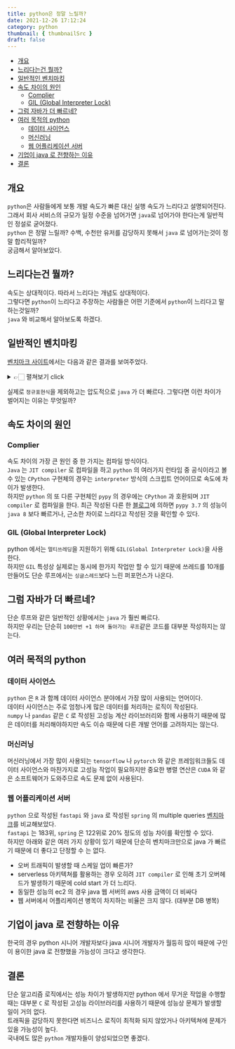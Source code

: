 ```yaml
---
title: python은 정말 느릴까?
date: 2021-12-26 17:12:24
category: python
thumbnail: { thumbnailSrc }
draft: false
---
```


- [개요](#개요)
- [느리다는건 뭘까?](#느리다는건-뭘까)
- [일반적인 벤치마킹](#일반적인-벤치마킹)
- [속도 차이의 원인](#속도-차이의-원인)
  - [Complier](#complier)
  - [GIL (Global Interpreter Lock)](#gil-global-interpreter-lock)
- [그럼 자바가 더 빠르네?](#그럼-자바가-더-빠르네)
- [여러 목적의 python](#여러-목적의-python)
  - [데이터 사이언스](#데이터-사이언스)
  - [머신러닝](#머신러닝)
  - [웹 어플리케이션 서버](#웹-어플리케이션-서버)
- [기업이 java 로 전향하는 이유](#기업이-java-로-전향하는-이유)
- [결론](#결론)

## 개요

`python`은 사람들에게 보통 개발 속도가 빠른 대신 실행 속도가 느리다고 설명되어진다.  
그래서 회사 서비스의 규모가 일정 수준을 넘어가면 `java`로 넘어가야 한다는게 일반적인 정설로 굳어졌다.  
`python` 은 정말 느릴까? 수백, 수천만 유저를 감당하지 못해서 `java` 로 넘어가는것이 정말 합리적일까?  
궁금해서 알아보았다.

## 느리다는건 뭘까?

속도는 상대적이다. 따라서 느리다는 개념도 상대적이다.  
그렇다면 `python`이 느리다고 주장하는 사람들은 어떤 기준에서 `python`이 느리다고 말하는것일까?  
`java` 와 비교해서 알아보도록 하겠다.

## 일반적인 벤치마킹

[벤치마크 사이트](https://benchmarksgame-team.pages.debian.net/benchmarksgame/fastest/python3-java.html)에서는 다음과 같은 결과를 보여주었다.

<details>

<summary> 👉🏻 펼쳐보기 click </summary>

| regex-redux |      |         |      |       |                 |
| :---------- | :--- | ------- | ---- | ----- | --------------- |
| source      | secs | mem     | gz   | busy  | cpu load        |
| Python 3    | 1.36 | 111,852 | 1403 | 2.64  | 32% 40% 33% 88% |
| Java        | 5.31 | 793,572 | 929  | 17.50 | 79% 78% 83% 89% |

| pidigits |      |        |     |      |               |
| :------- | :--- | ------ | --- | ---- | ------------- |
| source   | secs | mem    | gz  | busy | cpu load      |
| Python 3 | 1.28 | 12,024 | 567 | 1.29 | 0% 1% 100% 0% |
| Java     | 0.93 | 36,088 | 764 | 0.97 | 4% 0% 1% 99%  |

| reverse-complement |      |           |      |       |                 |
| :----------------- | :--- | --------- | ---- | ----- | --------------- |
| source             | secs | mem       | gz   | busy  | cpu load        |
| Python 3           | 7.20 | 1,005,184 | 814  | 10.75 | 20% 53% 48% 29% |
| Java               | 1.53 | 687,864   | 2183 | 3.50  | 80% 46% 57% 46% |

| k-nucleotide |       |         |      |        |                 |
| :----------- | :---- | ------- | ---- | ------ | --------------- |
| source       | secs  | mem     | gz   | busy   | cpu load        |
| Python 3     | 46.28 | 241,108 | 1967 | 176.42 | 94% 97% 95% 96% |
| Java         | 4.85  | 354,288 | 1812 | 15.92  | 80% 85% 87% 76% |

| binary-trees |       |           |     |        |                 |
| :----------- | :---- | --------- | --- | ------ | --------------- |
| source       | secs  | mem       | gz  | busy   | cpu load        |
| Python 3     | 48.03 | 462,732   | 472 | 174.44 | 89% 97% 88% 89% |
| Java         | 2.48  | 1,725,776 | 835 | 7.86   | 74% 75% 97% 72% |

| fasta    |       |         |      |       |                 |
| :------- | :---- | ------- | ---- | ----- | --------------- |
| source   | secs  | mem     | gz   | busy  | cpu load        |
| Python 3 | 37.32 | 846,264 | 1947 | 71.03 | 10% 67% 83% 30% |
| Java     | 1.19  | 44,740  | 2543 | 3.50  | 75% 63% 87% 70% |

| fannkuch-redux |        |        |      |          |                  |
| :------------- | :----- | ------ | ---- | -------- | ---------------- |
| source         | secs   | mem    | gz   | busy     | cpu load         |
| Python 3       | 352.29 | 12,232 | 950  | 1,392.10 | 97% 99% 100% 99% |
| Java           | 10.38  | 35,388 | 1282 | 40.84    | 99% 99% 98% 97%  |

| mandelbrot |        |        |     |        |                 |
| :--------- | :----- | ------ | --- | ------ | --------------- |
| source     | secs   | mem    | gz  | busy   | cpu load        |
| Python 3   | 163.32 | 12,080 | 688 | 642.00 | 98% 98% 98% 98% |
| Java       | 4.12   | 70,952 | 796 | 16.22  | 98% 98% 98% 99% |

| spectral-norm |        |        |     |        |                 |
| :------------ | :----- | ------ | --- | ------ | --------------- |
| source        | secs   | mem    | gz  | busy   | cpu load        |
| Python 3      | 120.99 | 13,424 | 407 | 479.86 | 99% 99% 99% 99% |
| Java          | 1.58   | 39,408 | 756 | 5.97   | 94% 94% 96% 94% |

| n-body   |        |        |      |        |               |
| :------- | :----- | ------ | ---- | ------ | ------------- |
| source   | secs   | mem    | gz   | busy   | cpu load      |
| Python 3 | 567.56 | 8,076  | 1196 | 570.95 | 0% 0% 0% 100% |
| Java     | 6.77   | 35,432 | 1489 | 6.82   | 100% 1% 0% 0% |

|          |                                                                                                                                                 |
| :------- | :---------------------------------------------------------------------------------------------------------------------------------------------- |
| Python 3 | Python 3.9.2                                                                                                                                    |
| Java     | openjdk 17 2021-09-14 <br> OpenJDK Runtime Environment (build 17+35-2724) <br> OpenJDK 64-Bit Server VM (build 17+35-2724, mixed mode, sharing) |

</details>

실제로 `정규표현식`을 제외하고는 압도적으로 `java` 가 더 빠르다.
그렇다면 이런 차이가 벌어지는 이유는 무엇일까?

## 속도 차이의 원인

### Complier

속도 차이의 가장 큰 원인 중 한 가지는 컴파일 방식이다.  
`Java` 는 `JIT compiler` 로 컴파일을 하고 `python` 의 여러가지 런타임 중 공식이라고 볼 수 있는 `CPython` 구현체의 경우는 `interpreter` 방식의 스크립트 언어이므로 속도에 차이가 발생한다.  
하지만 `python` 의 또 다른 구현체인 `pypy` 의 경우에는 `CPython` 과 호환되며 `JIT compiler` 로 컴파일을 한다.
최근 작성된 다른 한 [블로그](https://eklausmeier.goip.de/blog/2021/07-13-performance-comparison-c-vs-java-vs-javascript-vs-luajit-vs-pypy-vs-php-vs-python-vs-perl/)에 의하면 `pypy 3.7` 의 성능이 `java 8` 보다 빠르거나, 근소한 차이로 느리다고 작성된 것을 확인할 수 있다.

### GIL (Global Interpreter Lock)

python 에서는 `멀티쓰레딩`을 지원하기 위해 `GIL(Global Interpreter Lock)`을 사용한다.  
하지만 `GIL` 특성상 실제로는 동시에 한가지 작업만 할 수 있기 때문에 쓰레드를 10개를 만들어도 단순 루프에서는 `싱글스레드`보다 느린 퍼포먼스가 나온다.

<!-- ### GC (Garbage Collector) -->

## 그럼 자바가 더 빠르네?

단순 루프와 같은 일반적인 상황에서는 `java` 가 훨씬 빠르다.  
하지만 우리는 단순히 `100만번 +1 하며 돌아가는 루프`같은 코드를 대부분 작성하지는 않는다.

## 여러 목적의 python

### 데이터 사이언스

`python` 은 `R` 과 함께 데이터 사이언스 분야에서 가장 많이 사용되는 언어이다.  
데이터 사이언스는 주로 엄청나게 많은 데이터를 처리하는 로직이 작성된다.  
`numpy` 나 `pandas` 같은 `C` 로 작성된 고성능 계산 라이브러리와 함께 사용하기 때문에 많은 데이터를 처리해야하지만 속도 이슈 때문에 다른 개발 언어를 고려하지는 않는다.

### 머신러닝

머신러닝에서 가장 많이 사용되는 `tensorflow` 나 `pytorch` 와 같은 프레임워크들도 데이터 사이언스와 마찬가지로 고성능 작업이 필요하지만 중요한 병렬 연산은 `CUDA` 와 같은 소프트웨어가 도와주므로 속도 문제 없이 사용된다.

### 웹 어플리케이션 서버

`python` 으로 작성된 `fastapi` 와 `java` 로 작성된 `spring` 의 multiple queries [벤치마크](https://www.techempower.com/benchmarks/#section=data-r20&hw=ph&test=query)를 비교해보았다.  
`fastapi` 는 183위, `spring` 은 122위로 20% 정도의 성능 차이를 확인할 수 있다.  
하지만 아래와 같은 여러 가지 상황이 있기 때문에 단순히 벤치마크만으로 java 가 빠르기 때문에 더 좋다고 단정할 수 는 없다.

- 오버 트래픽이 발생할 때 스케일 업이 빠른가?
- serverless 아키텍쳐를 활용하는 경우 오히려 `JIT compiler` 로 인해 초기 오버헤드가 발생하기 때문에 cold start 가 더 느리다.
- 동일한 성능의 ec2 의 경우 java 웹 서버의 aws 사용 금액이 더 비싸다
- 웹 서버에서 어플리케이션 병목이 차지하는 비율은 크지 않다. (대부분 DB 병목)

## 기업이 java 로 전향하는 이유

한국의 경우 python 시니어 개발자보다 java 시니어 개발자가 월등히 많이 때문에 구인이 용이한 java 로 전향했을 가능성이 크다고 생각한다.

## 결론

단순 알고리즘 로직에서는 성능 차이가 발생하지만 python 에서 무거운 작업을 수행할때는 대부분 `C` 로 작성된 고성능 라이브러리를 사용하기 때문에 성능상 문제가 발생할 일이 거의 없다.  
트래픽을 감당하지 못한다면 비즈니스 로직이 최적화 되지 않았거나 아키텍쳐에 문제가 있을 가능성이 높다.  
국내에도 많은 `python` 개발자들이 양성되었으면 좋겠다.
